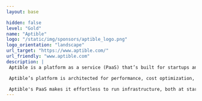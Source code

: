 ```yaml
---
layout: base

hidden: false
level: "Gold"
name: "Aptible"
logo: "/static/img/sponsors/aptible_logo.png"
logo_orientation: "landscape"
url_target: "https://www.aptible.com/"
url_friendly: "www.aptible.com"
description: |
 Aptible is a platform as a service (PaaS) that’s built for startups and scaling companies. Our web app and API hosting platform automates the work of provisioning, managing, and scaling infrastructure, so teams can focus on what actually matters: **their product**.

 Aptible’s platform is architected for performance, cost optimization, and scale. And enterprise requirements such as security, compliance inheritance, and reliability are baked in from day one. All the while, the magical experience that developers love about platforms is persistent from the beginning and throughout the platform.

 Aptible's PaaS makes it effortless to run infrastructure, both at start and at scale, so that developers can focus on building the next great company.
---
```

